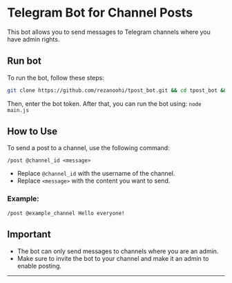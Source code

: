 
# Telegram Bot for Channel Posts


This bot allows you to send messages to Telegram channels where you have admin rights.

## Run bot
To run the bot, follow these steps:
```bash
git clone https://github.com/rezanoohi/tpost_bot.git && cd tpost_bot && npm i
```

Then, enter the bot token. After that, you can run the bot using: ``node main.js``

## How to Use

To send a post to a channel, use the following command:

```
/post @channel_id <message>
```

- Replace `@channel_id` with the username of the channel.
- Replace `<message>` with the content you want to send.

### Example:

```
/post @example_channel Hello everyone!
```

## Important

- The bot can only send messages to channels where you are an admin.
- Make sure to invite the bot to your channel and make it an admin to enable posting.

---

